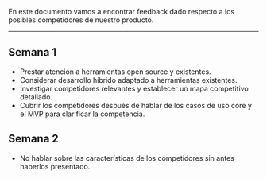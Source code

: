 En este documento vamos a encontrar feedback dado respecto a los posibles competidores de nuestro producto.

---

## Semana 1

- Prestar atención a herramientas open source y existentes.
- Considerar desarrollo híbrido adaptado a herramientas existentes.
- Investigar competidores relevantes y establecer un mapa competitivo detallado.
- Cubrir los competidores después de hablar de los casos de uso core y el MVP para clarificar la competencia.


## Semana 2
+ No hablar sobre las características de los competidores sin antes haberlos presentado.
